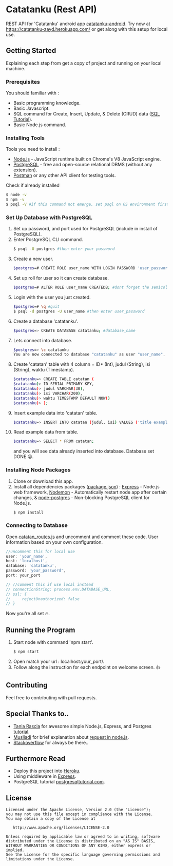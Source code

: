 # Catatanku (Rest API)
REST API for 'Catatanku' android app [catatanku-android](https://github.com/hisyamzayd/catatanku-android).
Try now at https://catatanku-zayd.herokuapp.com/ or get along with this setup for local use.

## Getting Started
Explaining each step from get a copy of project and running on your local machine. 

### Prerequisites
You should familiar with :
* Basic programming knowledge.
* Basic Javascript.
* SQL command for Create, Insert, Update, & Delete (CRUD) data ([SQL Tutorial](https://www.w3schools.com/sql/)).
* Basic Node.js command.

### Installing Tools
Tools you need to install :
* [Node.js](https://nodejs.org/en/) - JavaScript runtime built on Chrome's V8 JavaScript engine.
* [PostgreSQL](https://www.postgresql.org/download/) - free and open-source relational DBMS (without any extension).
* [Postman](https://www.postman.com/) or any other API client for testing tools.

Check if already installed
```sh
$ node -v
$ npm -v
$ psql -V #if this command not emerge, set psql on OS environment first
```

### Set Up Database with PostgreSQL
1. Set up password, and port used for PostgreSQL (include in install of PostgreSQL).
2. Enter PostgreSQL CLI command.
    ```sh
    $ psql -U postgres #then enter your password
    ```
3. Create a new user.
    ```sh
    $postgres=# CREATE ROLE user_name WITH LOGIN PASSWORD 'user_password';
    ```
4. Set up roll for user so it can create database.
    ```sh
    $postgres=# ALTER ROLE user_name CREATEDB; #dont forget the semicolon
    ```
5. Login with the user you just created.
    ```sh
    $postgres=# \q #quit
    $ psql -d postgres -U user_name #then enter user_password
    ```
6. Create a database 'catatanku'.
    ```sh
    $postgres=> CREATE DATABASE catatanku; #database_name
    ```
7. Lets connect into database.
    ```sh
    $postgres=> \c catatanku
    You are now connected to database "catatanku" as user "user_name".
    ```
8. Create 'catatan' table with 4 column = ID* (Int), judul (String), isi (String), waktu (Timestamp).
    ```sh
    $catatanku=> CREATE TABLE catatan (
    $catatanku)> ID SERIAL PRIMARY KEY,
    $catatanku)> judul VARCHAR(30),
    $catatanku)> isi VARCHAR(200),
    $catatanku)> waktu TIMESTAMP DEFAULT NOW()
    $catatanku)> );
    ```
9. Insert example data into 'catatan' table.
    ```sh
    $catatanku=> INSERT INTO catatan (judul, isi) VALUES ('title example', 'this is my first note in PostgreSQL');
    ```
10. Read example data from table.
    ```sh
    $catatanku=> SELECT * FROM catatan;
    ```
    and you will see data already inserted into database. Database set DONE 😛.

### Installing Node Packages
1. Clone or download this app.
2. Install all dependencies packages ([package.json](package.json)) :
[Express](https://expressjs.com/) - Node.js web framework,
[Nodemon](https://www.npmjs.com/package/nodemon) - Automatically restart node app after certain changes, &
[node-postgres](https://www.npmjs.com/package/pg) - Non-blocking PostgreSQL client for Node.js.
    ```sh
    $ npm install
    ```

### Connecting to Database
Open [catatan_routes.js](catatan_routes.js) and uncomment and comment these code. User information based on your own configuration.
```js
//uncomment this for local use
user: 'your_name',
host: 'localhost',
database: 'catatanku',
password: 'your_password',
port: your_port

// //comment this if use local instead
// connectionString: process.env.DATABASE_URL,
// ssl: {
//     rejectUnauthorized: false
// }
```
Now you're all set 🔥.

## Running the Program
1. Start node with command 'npm start'.
    ```sh
    $ npm start
    ```
2. Open match your url : localhost:your_port/.
3. Follow along the instruction for each endpoint on welcome screen. 👍

## Contributing
Feel free to contributing with pull requests.

## Special Thanks to..
* [Tania Rascia](https://github.com/taniarascia) for awesome simple Node.js, Express, and Postgres [tutorial](https://blog.logrocket.com/setting-up-a-restful-api-with-node-js-and-postgresql-d96d6fc892d8/).
* [Musliadi](https://medium.com/@musliadi) for brief explanation about [request in node.js](https://medium.com/@musliadi/apa-perbedaan-req-body-req-params-req-query-pada-nodejs-eb3450914447).
* [Stackoverflow](https://stackoverflow.com) for always be there.. 

## Furthermore Read
* Deploy this project into [Heroku](https://devcenter.heroku.com/articles/getting-started-with-nodejs?singlepage=true).
* Using middleware in [Express](https://expressjs.com/en/guide/using-middleware.html).
* PostgreSQL tutorial [postgresqltutorial.com](https://www.postgresqltutorial.com/).

## License

    Licensed under the Apache License, Version 2.0 (the "License");
    you may not use this file except in compliance with the License.
    You may obtain a copy of the License at

       http://www.apache.org/licenses/LICENSE-2.0

    Unless required by applicable law or agreed to in writing, software
    distributed under the License is distributed on an "AS IS" BASIS,
    WITHOUT WARRANTIES OR CONDITIONS OF ANY KIND, either express or implied.
    See the License for the specific language governing permissions and
    limitations under the License.
